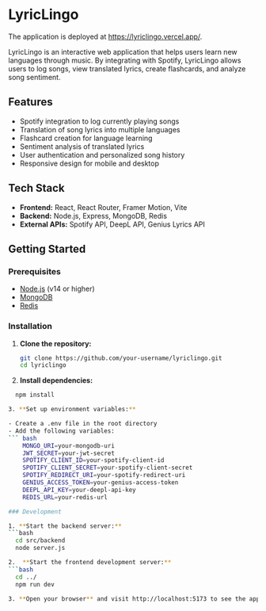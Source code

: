 # LyricLingo

The application is deployed at https://lyriclingo.vercel.app/.

LyricLingo is an interactive web application that helps users learn new languages through music. By integrating with Spotify, LyricLingo allows users to log songs, view translated lyrics, create flashcards, and analyze song sentiment.

## Features

- Spotify integration to log currently playing songs
- Translation of song lyrics into multiple languages
- Flashcard creation for language learning
- Sentiment analysis of translated lyrics
- User authentication and personalized song history
- Responsive design for mobile and desktop

## Tech Stack

- **Frontend:** React, React Router, Framer Motion, Vite
- **Backend:** Node.js, Express, MongoDB, Redis
- **External APIs:** Spotify API, DeepL API, Genius Lyrics API

## Getting Started

### Prerequisites

- [Node.js](https://nodejs.org) (v14 or higher)
- [MongoDB](https://www.mongodb.com)
- [Redis](https://redis.io)

### Installation

1. **Clone the repository:**
   ```bash
   git clone https://github.com/your-username/lyriclingo.git
   cd lyriclingo

2. **Install dependencies:**
  ```bash
    npm install

3. **Set up environment variables:**

- Create a .env file in the root directory
- Add the following variables:
  ``` bash
      MONGO_URI=your-mongodb-uri
      JWT_SECRET=your-jwt-secret
      SPOTIFY_CLIENT_ID=your-spotify-client-id
      SPOTIFY_CLIENT_SECRET=your-spotify-client-secret
      SPOTIFY_REDIRECT_URI=your-spotify-redirect-uri
      GENIUS_ACCESS_TOKEN=your-genius-access-token
      DEEPL_API_KEY=your-deepl-api-key
      REDIS_URL=your-redis-url

### Development

1. **Start the backend server:**
```bash 
    cd src/backend
    node server.js
 
2.  **Start the frontend development server:**
  ```bash 
    cd ../
    npm run dev

3. **Open your browser** and visit http://localhost:5173 to see the application.